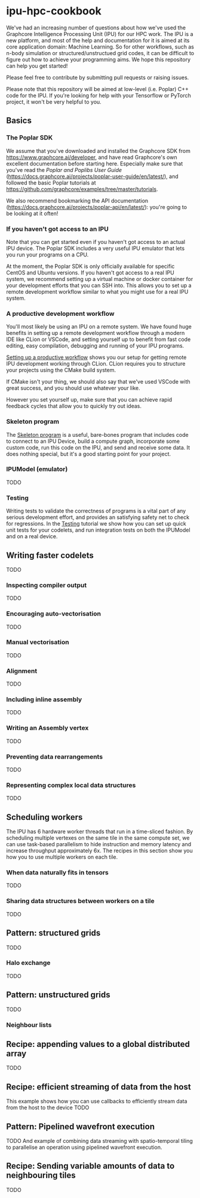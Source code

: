 # ipu-hpc-cookbook
We've had an increasing number of questions about how we've used the
Graphcore Intelligence Processing Unit (IPU) for our HPC work. The IPU is a new platform, and
most of the help 
and documentation for it is aimed at its core application domain: Machine Learning. 
So for other workflows, such as n-body simulation or structured/unstructued
grid codes, it can be difficult to figure out how to achieve your programming aims.
We hope this repository can help you get started!

Please feel free to contribute by submitting pull requests or raising issues.

Please note that this repository will be aimed at low-level (i.e. Poplar) C++
code for the IPU. If you're looking for help with your Tensorflow or PyTorch project, it
won't be very helpful to you.


## Basics

### The Poplar SDK
We assume that you've downloaded and installed the Graphcore SDK from https://www.graphcore.ai/developer,
and have read Graphcore's own excellent documentation before starting here. Especially make sure that
you've read the _Poplar and Poplibs User Guide_ (https://docs.graphcore.ai/projects/poplar-user-guide/en/latest/),
and followed the basic Poplar tutorials at https://github.com/graphcore/examples/tree/master/tutorials.

We also recommend bookmarking the API documentation (https://docs.graphcore.ai/projects/poplar-api/en/latest/): you're
going to be looking at it often!

### If you haven't got access to an IPU
Note that you can get started even if you haven't got access to an actual
IPU device. The Poplar SDK includes a very useful IPU emulator that
lets you run your programs on a CPU.

At the moment, the Poplar SDK is only officially available for specific CentOS and Ubuntu versions. 
If you haven't got access to a real IPU system, we recommend setting up a virtual machine or docker container  for your development efforts that you can
SSH into. This allows you to set up a remote development workflow similar to what you might use
for a real IPU system.

### A productive development workflow
You'll most likely be using an IPU on a remote system. We have found huge benefits in setting up a remote development 
workflow through a modern IDE like CLion or VSCode, and setting yourself up to benefit from
fast code editing, easy compilation, debugging and running of your IPU programs.

[Setting up a productive workflow](productive-dev-workflow/README.md) shows you our setup for getting 
remote IPU development working through CLion. CLion requires you to structure your projects using the CMake build system. 

If CMake isn't your thing, we should also say that we've used VSCode with great success, and you should use
whatever your like.

However you set yourself up, make sure that you can achieve rapid feedback cycles that allow you to quickly try out
ideas.

### Skeleton program
The [Skeleton program](skeleton-program/README.md) is a useful, bare-bones program that includes code to
connect to an IPU Device, build a compute graph,
incorporate some custom code, run this code on the IPU,
and send and receive some data. It does nothing special, but it's a good starting point for your project.

### IPUModel (emulator)
TODO


### Testing
Writing tests to validate the correctness of programs is a vital part of any serious development effort, and
provides an satisfying safety net to check for regressions. In the
[Testing](testing) tutorial we show how you can set up quick unit tests for your codelets, and run 
integration tests on both the IPUModel and on a real device.

## Writing faster codelets
TODO

### Inspecting compiler output
TODO

### Encouraging auto-vectorisation
TODO

### Manual vectorisation
TODO

### Alignment
TODO

### Including inline assembly
TODO

### Writing an Assembly vertex
TODO

### Preventing data rearrangements
TODO

### Representing complex local data structures
TODO


## Scheduling workers
The IPU has 6 hardware worker threads that run in a time-sliced fashion. By scheduling multiple vertexes on the same tile
in the same compute set, we can use task-based parallelism to hide instruction and memory latency and increase throughput
approximately 6x. The recipes in this section show you how you to use multiple workers on each tile.

### When data naturally fits in tensors
TODO
### Sharing data structures between workers on a tile
TODO

## Pattern: structured grids
TODO

### Halo exchange
TODO

## Pattern: unstructured grids
TODO

### Neighbour lists

## Recipe: appending values to a global distributed array
TODO

## Recipe: efficient streaming of data from the host
This example shows how you can use callbacks to efficiently stream data from the host to the device
TODO

## Pattern: Pipelined wavefront execution
TODO
And example of combining data streaming with spatio-temporal tiling to parallelise an operation using
pipelined wavefront execution.

## Recipe: Sending variable amounts of data to neighbouring tiles
TODO